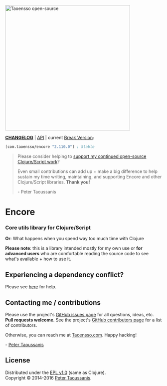 <a href="https://www.taoensso.com" title="More stuff by @ptaoussanis at www.taoensso.com">
<img src="https://www.taoensso.com/taoensso-open-source.png" alt="Taoensso open-source" width="400"/></a>

**[CHANGELOG]** | [API] | current [Break Version]:

```clojure
[com.taoensso/encore "2.110.0"] ; Stable
```

> Please consider helping to [support my continued open-source Clojure/Script work]? 
> 
> Even small contributions can add up + make a big difference to help sustain my time writing, maintaining, and supporting Encore and other Clojure/Script libraries. **Thank you!**
>
> \- Peter Taoussanis

# Encore

### Core utils library for Clojure/Script

**Or**: What happens when you spend way too much time with Clojure

**Please note**: this is a library intended mostly for my own use or **for advanced users** who are comfortable reading the source code to see what's available + how to use it.

## Experiencing a dependency conflict?

Please see [here](https://github.com/ptaoussanis/encore/blob/master/DEP-CONFLICT.md) for help.

## Contacting me / contributions

Please use the project's [GitHub issues page] for all questions, ideas, etc. **Pull requests welcome**. See the project's [GitHub contributors page] for a list of contributors.

Otherwise, you can reach me at [Taoensso.com]. Happy hacking!

\- [Peter Taoussanis]

## License

Distributed under the [EPL v1.0] \(same as Clojure).  
Copyright &copy; 2014-2016 [Peter Taoussanis].

<!--- Standard links -->
[Taoensso.com]: https://www.taoensso.com
[Peter Taoussanis]: https://www.taoensso.com
[@ptaoussanis]: https://www.taoensso.com
[More by @ptaoussanis]: https://www.taoensso.com
[Break Version]: https://github.com/ptaoussanis/encore/blob/master/BREAK-VERSIONING.md
[support my continued open-source Clojure/Script work]: http://taoensso.com/clojure/backers

<!--- Standard links (repo specific) -->
[_CHANGELOG]: https://github.com/ptaoussanis/encore/releases
[CHANGELOG]: https://github.com/ptaoussanis/encore/commits/master
[API]: http://ptaoussanis.github.io/encore/
[GitHub issues page]: https://github.com/ptaoussanis/encore/issues
[GitHub contributors page]: https://github.com/ptaoussanis/encore/graphs/contributors
[EPL v1.0]: https://raw.githubusercontent.com/ptaoussanis/encore/master/LICENSE
[Hero]: https://raw.githubusercontent.com/ptaoussanis/encore/master/hero.png

<!--- Unique links -->

